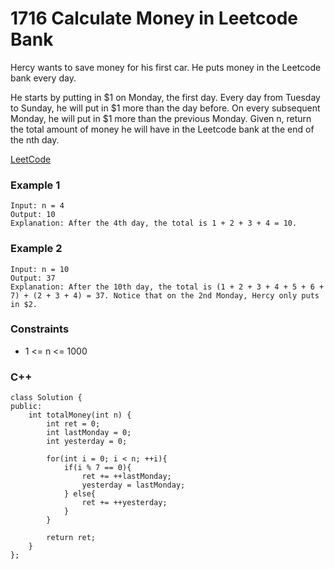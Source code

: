 # 1716 Calculate Money in Leetcode Bank

Hercy wants to save money for his first car. He puts money in the Leetcode bank every day.

He starts by putting in $1 on Monday, the first day. Every day from Tuesday to Sunday, he will put in $1 more than the day before. On every subsequent Monday, he will put in $1 more than the previous Monday.
Given n, return the total amount of money he will have in the Leetcode bank at the end of the nth day.
  
[LeetCode](https://leetcode.cn/problems/calculate-money-in-leetcode-bank/)

### Example 1

```
Input: n = 4
Output: 10
Explanation: After the 4th day, the total is 1 + 2 + 3 + 4 = 10.
```

### Example 2

```
Input: n = 10
Output: 37
Explanation: After the 10th day, the total is (1 + 2 + 3 + 4 + 5 + 6 + 7) + (2 + 3 + 4) = 37. Notice that on the 2nd Monday, Hercy only puts in $2.
```


### Constraints

* 1 <= n <= 1000

### C++ 

```
class Solution {
public:
    int totalMoney(int n) {
        int ret = 0;
        int lastMonday = 0;
        int yesterday = 0;
        
        for(int i = 0; i < n; ++i){
            if(i % 7 == 0){
                ret += ++lastMonday;
                yesterday = lastMonday;
            } else{
                ret += ++yesterday;
            }
        }

        return ret;
    }
};
```